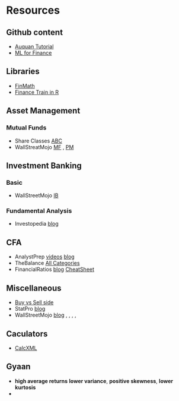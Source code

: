 # Resources

## Github content

- [Auquan Tutorial](https://github.com/Auquan/Tutorials)
- [ML for Finance](https://github.com/anthonyng2/Machine-Learning-For-Finance)

## Libraries

- [FinMath](https://github.com/finmath/finmath-lib)
- [Finance Train in R](https://financetrain.com/series/)

## Asset Management

### Mutual Funds

- Share Classes [ABC](https://www.investopedia.com/articles/mutualfund/05/shareclass.asp) 
- WallStreatMojo [MF](https://www.wallstreetmojo.com/category/asset-management/mutual-funds) , [PM](https://www.wallstreetmojo.com/category/asset-management/portfolio-management)

## Investment Banking

### Basic

- WallStreetMojo [IB](https://www.wallstreetmojo.com/category/investment-banking/)

### Fundamental Analysis

- Investopedia [blog](https://www.investopedia.com/fundamental-analysis-4689757)

## CFA

- AnalystPrep [videos](https://www.youtube.com/channel/UCIPPYQzghDlcSj0Fn56HOGg/playlists) [blog](https://analystprep.com/blog)
- TheBalance [All Categories](https://www.thebalance.com/investing-for-beginners-4074004)
- FinancialRatios [blog](https://www.investopedia.com/financial-ratios-4689817) [CheatSheet](https://analystprep.com/Ratio_Sheet.pdf)


## Miscellaneous

- [Buy vs Sell side](https://www.wallstreetmojo.com/sell-side-vs-buy-side/)
- StatPro [blog](https://blog.statpro.com/) 
- WallStreetMojo [blog]()  , [](https://www.wallstreetmojo.com/category/asset-management/) , []() , []() , []()

## Caculators
- [CalcXML](http://calcxml.com/do/calculators-teaser)

## Gyaan

- **high average returns** **lower variance**, **positive skewness**, **lower kurtosis**
- 
